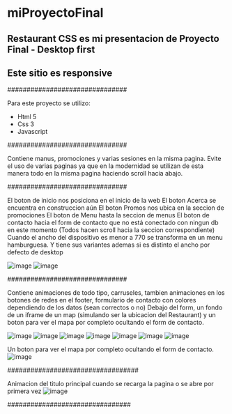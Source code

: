 # miProyectoFinal


## Restaurant CSS es mi presentacion de Proyecto Final - Desktop first ##

## Este sitio es responsive ##

###############################

Para este proyecto se utilizo: 
* Html 5
* Css 3
* Javascript

###############################


Contiene manus, promociones y varias sesiones en la misma pagina.
Evite el uso de varias paginas ya que en la modernidad se utilizan de esta manera todo en la misma pagina haciendo scroll hacia abajo.

###############################


El boton de inicio nos posiciona en el inicio de la web
El boton Acerca se encuentra en construccion aún
El boton Promos nos ubica en la seccion de promociones
El boton de Menu hasta la seccion de menus
El boton de contacto hacia el form de contacto que no está conectado con ningun db en este momento
(Todos hacen scroll hacia la seccion correspondiente)
Cuando el ancho del dispositivo es menor a 770 se transforma en un menu hamburguesa.
Y tiene sus variantes ademas si es distinto el ancho por defecto de desktop

![image](https://github.com/CristianNinotti/miProyectoFinal/assets/102320892/a553006d-da55-4f0d-a480-0ba8a003e0c1)
![image](https://github.com/CristianNinotti/miProyectoFinal/assets/102320892/ad66af6f-9635-40d6-a111-fe2841076561)



###############################


Contiene animaciones de todo tipo, carruseles, tambien animaciones en los botones de redes en el footer, formulario de contacto con colores dependiendo de los datos (sean correctos o no)
Debajo del form, un fondo de un iframe de un map (simulando ser la ubicacion del Restaurant) y un boton para ver el mapa por completo ocultando el form de contacto.


![image](https://github.com/CristianNinotti/miProyectoFinal/assets/102320892/05e90676-5d5b-4722-b6ff-248c19332f42)
![image](https://github.com/CristianNinotti/miProyectoFinal/assets/102320892/41b2b9d2-385c-4823-a467-f7b42653d860)
![image](https://github.com/CristianNinotti/miProyectoFinal/assets/102320892/f9f8e19c-8982-47e8-b740-0d45b8bc2c53)
![image](https://github.com/CristianNinotti/miProyectoFinal/assets/102320892/c078456c-037f-4fca-b90a-82e6ba5aeb0a)
![image](https://github.com/CristianNinotti/miProyectoFinal/assets/102320892/0d627868-e468-4308-8ee3-b50dad349336)
![image](https://github.com/CristianNinotti/miProyectoFinal/assets/102320892/190e58c7-fe04-486c-aaf4-da530210c647)
![image](https://github.com/CristianNinotti/miProyectoFinal/assets/102320892/395009a3-a8a9-40ea-9baa-b8ad906a76fa)

Un boton para ver el mapa por completo ocultando el form de contacto.
![image](https://github.com/CristianNinotti/miProyectoFinal/assets/102320892/0706b259-3bac-4694-b631-765a405abd9e)

##################################

Animacion del titulo principal cuando se recarga la pagina o se abre por primera vez
![image](https://github.com/CristianNinotti/miProyectoFinal/assets/102320892/fc8cea30-db36-4ec9-9865-a87d72acaafc)


################################


